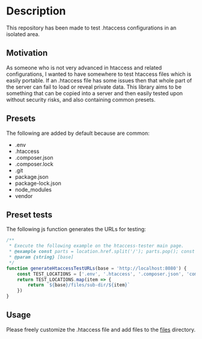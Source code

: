 # Description

This repository has been made to test .htaccess configurations in an isolated area.

## Motivation

As someone who is not very advanced in htaccess and related configurations, I wanted to have somewhere to test htaccess files which is easily portable. If an .htaccess file has some issues then that whole part of the server can fail to load or reveal private data. This library aims to be something that can be copied into a server and then easily tested upon without security risks, and also containing common presets.

## Presets

The following are added by default because are common:

- .env
- .htaccess
- .composer.json
- .composer.lock
- .git
- package.json
- package-lock.json
- node_modules
- vendor

## Preset tests

The following js function generates the URLs for testing:

```js
/**
 * Execute the following example on the htaccess-tester main page.
 * @example const parts = location.href.split('/'); parts.pop(); const url = parts.join('/') generateHtaccessTestURLs(url)
 * @param {string} [base]
 */
function generateHtaccessTestURLs(base = 'http://localhost:8080') {
    const TEST_LOCATIONS = ['.env', '.htaccess', '.composer.json', 'composer.lock', '.git/index.html', 'package.json', 'package-lock.json', 'node_modules/index.html', 'vendor/index.html']
    return TEST_LOCATIONS.map(item => {
        return `${base}/files/sub-dir/${item}`
    })
}
```

## Usage

Please freely customize the .htaccess file and add files to the [files](./files/) directory.

